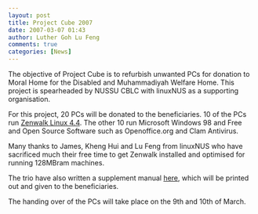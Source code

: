 ```yaml
---
layout: post
title: Project Cube 2007
date: 2007-03-07 01:43
author: Luther Goh Lu Feng
comments: true
categories: [News]
---
```

The objective of Project Cube is to refurbish unwanted PCs for donation to Moral Home for the Disabled and Muhammadiyah Welfare Home. This project is spearheaded by NUSSU CBLC with linuxNUS as a supporting organisation.

For this project, 20 PCs will be donated to the beneficiaries. 10 of the PCs run <a href="http://www.zenwalk.org">Zenwalk Linux 4.4</a>. The other 10 run Microsoft Windows 98 and Free and Open Source Software such as Openoffice.org and Clam Antivirus.

Many thanks to James, Kheng Hui and Lu Feng from linuxNUS who have sacrificed much their free time to get Zenwalk installed and optimised for running 128MBram machines.

The trio have also written a supplement manual <a href="http://opensource.nus.edu.sg/wiki/index.php/Zenwalk">here</a>, which will be printed out and given to the beneficiaries.

The handing over of the PCs will take place on the 9th and 10th of March.

